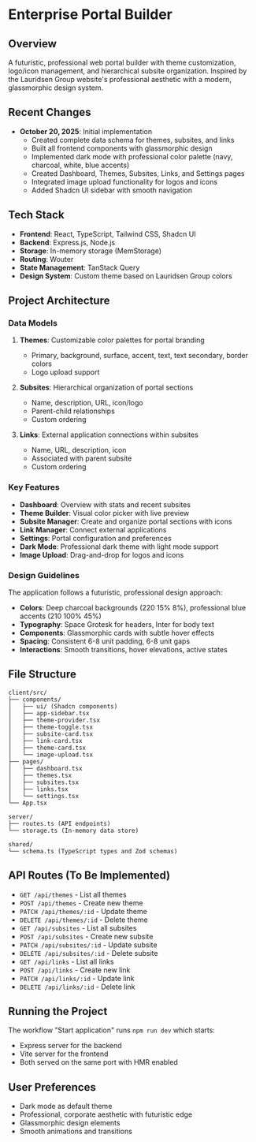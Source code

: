# Enterprise Portal Builder

## Overview
A futuristic, professional web portal builder with theme customization, logo/icon management, and hierarchical subsite organization. Inspired by the Lauridsen Group website's professional aesthetic with a modern, glassmorphic design system.

## Recent Changes
- **October 20, 2025**: Initial implementation
  - Created complete data schema for themes, subsites, and links
  - Built all frontend components with glassmorphic design
  - Implemented dark mode with professional color palette (navy, charcoal, white, blue accents)
  - Created Dashboard, Themes, Subsites, Links, and Settings pages
  - Integrated image upload functionality for logos and icons
  - Added Shadcn UI sidebar with smooth navigation

## Tech Stack
- **Frontend**: React, TypeScript, Tailwind CSS, Shadcn UI
- **Backend**: Express.js, Node.js
- **Storage**: In-memory storage (MemStorage)
- **Routing**: Wouter
- **State Management**: TanStack Query
- **Design System**: Custom theme based on Lauridsen Group colors

## Project Architecture

### Data Models
1. **Themes**: Customizable color palettes for portal branding
   - Primary, background, surface, accent, text, text secondary, border colors
   - Logo upload support
   
2. **Subsites**: Hierarchical organization of portal sections
   - Name, description, URL, icon/logo
   - Parent-child relationships
   - Custom ordering
   
3. **Links**: External application connections within subsites
   - Name, URL, description, icon
   - Associated with parent subsite
   - Custom ordering

### Key Features
- **Dashboard**: Overview with stats and recent subsites
- **Theme Builder**: Visual color picker with live preview
- **Subsite Manager**: Create and organize portal sections with icons
- **Link Manager**: Connect external applications
- **Settings**: Portal configuration and preferences
- **Dark Mode**: Professional dark theme with light mode support
- **Image Upload**: Drag-and-drop for logos and icons

### Design Guidelines
The application follows a futuristic, professional design approach:
- **Colors**: Deep charcoal backgrounds (220 15% 8%), professional blue accents (210 100% 45%)
- **Typography**: Space Grotesk for headers, Inter for body text
- **Components**: Glassmorphic cards with subtle hover effects
- **Spacing**: Consistent 6-8 unit padding, 6-8 unit gaps
- **Interactions**: Smooth transitions, hover elevations, active states

## File Structure
```
client/src/
├── components/
│   ├── ui/ (Shadcn components)
│   ├── app-sidebar.tsx
│   ├── theme-provider.tsx
│   ├── theme-toggle.tsx
│   ├── subsite-card.tsx
│   ├── link-card.tsx
│   ├── theme-card.tsx
│   └── image-upload.tsx
├── pages/
│   ├── dashboard.tsx
│   ├── themes.tsx
│   ├── subsites.tsx
│   ├── links.tsx
│   └── settings.tsx
└── App.tsx

server/
├── routes.ts (API endpoints)
└── storage.ts (In-memory data store)

shared/
└── schema.ts (TypeScript types and Zod schemas)
```

## API Routes (To Be Implemented)
- `GET /api/themes` - List all themes
- `POST /api/themes` - Create new theme
- `PATCH /api/themes/:id` - Update theme
- `DELETE /api/themes/:id` - Delete theme
- `GET /api/subsites` - List all subsites
- `POST /api/subsites` - Create new subsite
- `PATCH /api/subsites/:id` - Update subsite
- `DELETE /api/subsites/:id` - Delete subsite
- `GET /api/links` - List all links
- `POST /api/links` - Create new link
- `PATCH /api/links/:id` - Update link
- `DELETE /api/links/:id` - Delete link

## Running the Project
The workflow "Start application" runs `npm run dev` which starts:
- Express server for the backend
- Vite server for the frontend
- Both served on the same port with HMR enabled

## User Preferences
- Dark mode as default theme
- Professional, corporate aesthetic with futuristic edge
- Glassmorphic design elements
- Smooth animations and transitions
